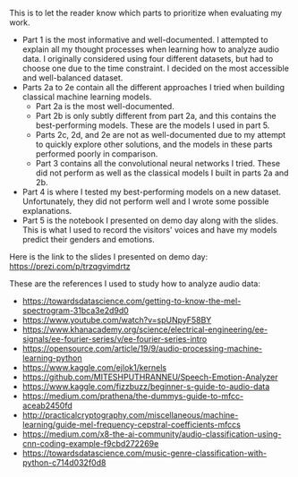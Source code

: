 This is to let the reader know which parts to prioritize when evaluating my work.

- Part 1 is the most informative and well-documented. I attempted to explain all my thought processes when learning how to analyze audio data. I originally considered using four different datasets, but had to choose one due to the time constraint. I decided on the most accessible and well-balanced dataset.
- Parts 2a to 2e contain all the different approaches I tried when building classical machine learning models. 
	- Part 2a is the most well-documented.
	- Part 2b is only subtly different from part 2a, and this contains the best-performing models. These are the models I used in part 5.
	- Parts 2c, 2d, and 2e are not as well-documented due to my attempt to quickly explore other solutions, and the models in these parts performed poorly in comparison.
	- Part 3 contains all the convolutional neural networks I tried. These did not perform as well as the classical models I built in parts 2a and 2b.
- Part 4 is where I tested my best-performing models on a new dataset. Unfortunately, they did not perform well and I wrote some possible explanations.
- Part 5 is the notebook I presented on demo day along with the slides. This is what I used to record the visitors' voices and have my models predict their genders and emotions.

Here is the link to the slides I presented on demo day: https://prezi.com/p/trzqgvimdrtz

These are the references I used to study how to analyze audio data:
- https://towardsdatascience.com/getting-to-know-the-mel-spectrogram-31bca3e2d9d0
- https://www.youtube.com/watch?v=spUNpyF58BY
- https://www.khanacademy.org/science/electrical-engineering/ee-signals/ee-fourier-series/v/ee-fourier-series-intro
- https://opensource.com/article/19/9/audio-processing-machine-learning-python
- https://www.kaggle.com/ejlok1/kernels
- https://github.com/MITESHPUTHRANNEU/Speech-Emotion-Analyzer
- https://www.kaggle.com/fizzbuzz/beginner-s-guide-to-audio-data
- https://medium.com/prathena/the-dummys-guide-to-mfcc-aceab2450fd
- http://practicalcryptography.com/miscellaneous/machine-learning/guide-mel-frequency-cepstral-coefficients-mfccs
- https://medium.com/x8-the-ai-community/audio-classification-using-cnn-coding-example-f9cbd272269e
- https://towardsdatascience.com/music-genre-classification-with-python-c714d032f0d8
